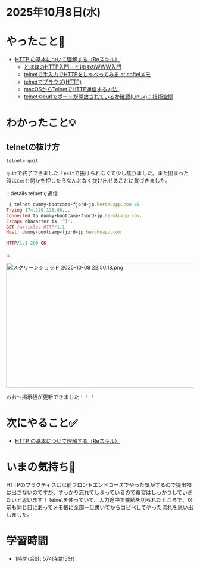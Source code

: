# 2025年10月8日(水)

# やったこと📝

- [HTTP の基本について理解する（Reスキル）](https://bootcamp.fjord.jp/practices/328)
  - [とほほのHTTP入門 \- とほほのWWW入門](https://www.tohoho-web.com/ex/http.html)
  - [telnetで手入力でHTTPをしゃべってみる at softelメモ](https://tech.softel.co.jp/blog/archives/263)
  - [telnetでブラウズ\(HTTP\)](http://ash.jp/net/telnet_http.htm)
  - [macOSからTelnetでHTTP通信する方法 \|](https://weblabo.oscasierra.net/http-telnet-macos/)
  - [telnetやcurlでポートが開放されているか確認\(Linux\)：技術空間](http://teqspaces.com/Linux/9)
# わかったこと💡
## telnetの抜け方
```ruby
telnet> quit
```
`quit`で終了できました！`exit`で抜けられなくて少し焦りました。また固まった時は`Cmd`と何かを押したらなんとなく抜け出せることに気づきました。

:::details telnetで通信
```ruby
 $ telnet dummy-bootcamp-fjord-jp.herokuapp.com 80            
Trying 174.129.128.48...
Connected to dummy-bootcamp-fjord-jp.herokuapp.com.
Escape character is '^]'.
GET /articles HTTP/1.1
Host: dummy-bootcamp-fjord-jp.herokuapp.com

HTTP/1.1 200 OK
```
:::

<a href="https://bootcamp.fjord.jp/rails/active_storage/blobs/redirect/eyJfcmFpbHMiOnsibWVzc2FnZSI6IkJBaHBBNDBYQkE9PSIsImV4cCI6bnVsbCwicHVyIjoiYmxvYl9pZCJ9fQ==--346335382749088556f0f76d144842bf58741040/%E3%82%B9%E3%82%AF%E3%83%AA%E3%83%BC%E3%83%B3%E3%82%B7%E3%83%A7%E3%83%83%E3%83%88%202025-10-08%2022.50.18.png" target="_blank" rel="noopener noreferrer"><img src="https://bootcamp.fjord.jp/rails/active_storage/blobs/redirect/eyJfcmFpbHMiOnsibWVzc2FnZSI6IkJBaHBBNDBYQkE9PSIsImV4cCI6bnVsbCwicHVyIjoiYmxvYl9pZCJ9fQ==--346335382749088556f0f76d144842bf58741040/%E3%82%B9%E3%82%AF%E3%83%AA%E3%83%BC%E3%83%B3%E3%82%B7%E3%83%A7%E3%83%83%E3%83%88%202025-10-08%2022.50.18.png" width="582" height="335" alt="スクリーンショット 2025-10-08 22.50.18.png"></a>

おお〜掲示板が更新できました！！！

# 次にやること✅

- [HTTP の基本について理解する（Reスキル）](https://bootcamp.fjord.jp/practices/328)

# いまの気持ち🫶

HTTPのプラクティスは以前フロントエンドコースでやった気がするので提出物は出さないのですが、すっかり忘れてしまっているので復習はしっかりしていきたいと思います！
telnetを使っていて、入力途中で接続を切られたところで、以前も同じ目にあってメモ帳に全部一旦書いてからコピペしてやった流れを思い出しました。

# 学習時間

- 1時間(合計: 574時間15分)
